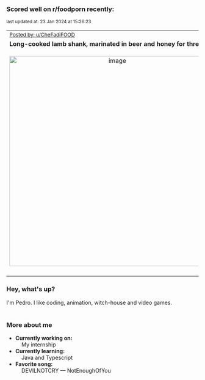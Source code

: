 ### Scored well on r/foodporn recently:

<p align="left"><sub>last updated at: 23 Jan 2024 at 15:26:23</sub></p>

|   |
| --- |
| <sub>[Posted by: u/CheFadiFOOD][source]</sub> |
| **Long-cooked lamb shank, marinated in beer and honey for three days** | 
|<p align="center"> <img alt="image" src="https://i.redd.it/s9d9fhp2h1ec1.jpeg" width="550" /> </p>|
|   |

### Hey, what's up?

I'm Pedro. I like coding, animation, witch-house and video games.<br><br>

### More about me
- **Currently working on:**  
&nbsp;&nbsp;&nbsp;&nbsp;My internship
- **Currently learning:**  
&nbsp;&nbsp;&nbsp;&nbsp;Java and Typescript
- **Favorite song:**  
&nbsp;&nbsp;&nbsp;&nbsp;DEVILNOTCRY — NotEnoughOfYou<br><br>

  



  
  
  
[linkedin]: https://linkedin.com/in/pedro-h-r-gomes-8a487b14a/
[gmail]: mailto:pilique11@gmail.com
[source]: https://reddit.com/r/FoodPorn/comments/19d3a2h/longcooked_lamb_shank_marinated_in_beer_and_honey/
[redditAPI]: https://www.reddit.com/dev/api/